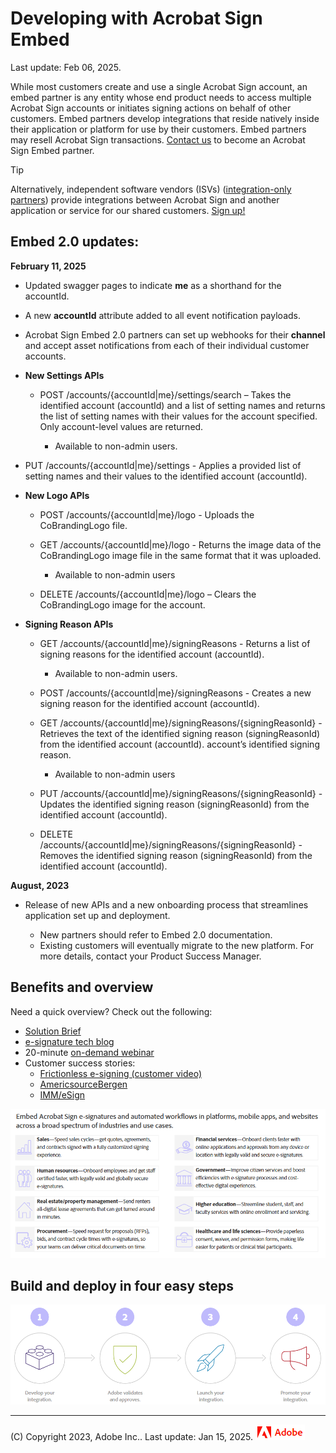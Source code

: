 
# Developing with Acrobat Sign Embed

Last update: Feb 06, 2025.

While most customers create and use a
single Acrobat Sign account, an embed partner is any entity whose end product
needs to access multiple Acrobat Sign accounts or initiates signing actions on
behalf of other customers. Embed partners develop integrations that reside
natively inside their application or platform for use by their customers.
Embed partners may resell Acrobat Sign transactions. [Contact
us](mailto:signembed%40adobe.com) to become an Acrobat Sign Embed partner.

<InlineAlert slots="header, text" />

Tip

Alternatively, independent software vendors (ISVs) ([integration-only
partners](https://exchange.adobe.com/apps/browse/ec?product=SIGN&sort=MOST_RECENT))
provide integrations between Acrobat Sign and another application or service
for our shared customers. [Sign
up!](https://partners.adobe.com/exchangeprogram/documentcloud/prereg.html)

## Embed 2.0 updates:

**February 11, 2025**

 *   Updated swagger pages to indicate **me** as a shorthand for the accountId.

 *   A new **accountId** attribute added to all event notification payloads.

 *   Acrobat Sign Embed 2.0 partners can set up webhooks for their **channel** and accept asset notifications from each of their individual customer accounts.

 *   **New Settings APIs**

     *   POST /accounts/{accountId|me}/settings/search – Takes the identified account (accountId) and a list of setting names and returns the list of setting names with their values for the account specified. Only account-level values are returned.

         *   Available to non-admin users.

 *   PUT /accounts/{accountId|me}/settings - Applies a provided list of setting names and their values to the identified account (accountId).

 *   **New Logo APIs**

     *   POST /accounts/{accountId|me}/logo - Uploads the CoBrandingLogo file.

     *   GET /accounts/{accountId|me}/logo - Returns the image data of the CoBrandingLogo image file in the same format that it was uploaded.

         *   Available to non-admin users

     *   DELETE /accounts/{accountId|me}/logo – Clears the CoBrandingLogo image for the account.

 *   **Signing Reason APIs**

     *   GET /accounts/{accountId|me}/signingReasons - Returns a list of signing reasons for the identified account (accountId).

         *   Available to non-admin users.

     *   POST /accounts/{accountId|me}/signingReasons - Creates a new signing reason for the identified account (accountId).

     *   GET /accounts/{accountId|me}/signingReasons/{signingReasonId} - Retrieves the text of the identified signing reason (signingReasonId) from the identified account (accountId). account’s identified signing reason.

         *   Available to non-admin users

     *   PUT /accounts/{accountId|me}/signingReasons/{signingReasonId} - Updates the identified signing reason (signingReasonId) from the identified account (accountId).

     *   DELETE /accounts/{accountId|me}/signingReasons/{signingReasonId} - Removes the identified signing reason (signingReasonId) from the identified account (accountId).

**August, 2023**

 *   Release of new APIs and a new onboarding process that streamlines application set up and deployment.

     *   New partners should refer to Embed 2.0 documentation.
     *   Existing customers will eventually migrate to the new platform. For more details, contact your Product Success Manager.

## Benefits and overview

Need a quick overview? Check out the following:

  * [Solution Brief](./solutionbrief.pdf)
  * [e-signature tech blog](https://blog.adobe.com/en/publish/2022/10/11/6-reasons-embed-e-signature-workflows-into-your-software-applications-mobile-apps-websites)
  * 20-minute [on-demand webinar](https://event.on24.com/wcc/r/3966769/432EB50523B5DF5B3DF83EAE744CE3C6)
  * Customer success stories:
    * [Frictionless e-signing (customer video)](https://www.youtube.com/watch?v=3Y0mT5BO3bw&t=20s)
    * [AmericsourceBergen](https://business.adobe.com/customer-success-stories/lash-group-case-study.html)
    * [IMM/eSign](https://business.adobe.com/customer-success-stories/imm-case-study.html)

![_images/solutionbrief.png](_images/solutionbrief.png)

## Build and deploy in four easy steps

![_images/foursteps.png](_images/foursteps.png)

* * *

(C) Copyright 2023, Adobe Inc..  Last update: Jan 15, 2025.
![](../_static/adobelogo.png)
